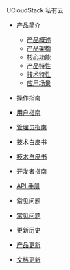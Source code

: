 <div class="sidebar_title icon__OpenStack"> UCloudStack 私有云 </div>

- 产品简介

  - [产品概述](/)
  - [产品架构](privatecloud/UCloudStack/arch.md)
  - [核心功能](features.md)
  - [产品特性](advantages.md)
  - [技术特性](techadv.md)
  - [应用场景](scenario.md)

- 操作指南  

 - [用户指南](UserGuide/UserGuide.md)
 - [管理员指南](AdminGuide/AdminGuide.md)

- 技术白皮书

 - [技术白皮书](TechWhitepaper/TechWhitepaper.md)

- 开发者指南 

 - [API 手册](APIGuide/APIGuide.md)

- 常见问题

 - [常见问题](faq.md)

- 更新历史

 - [产品更新](changelog.md)
 - [文档更新](docschangelog.md)

